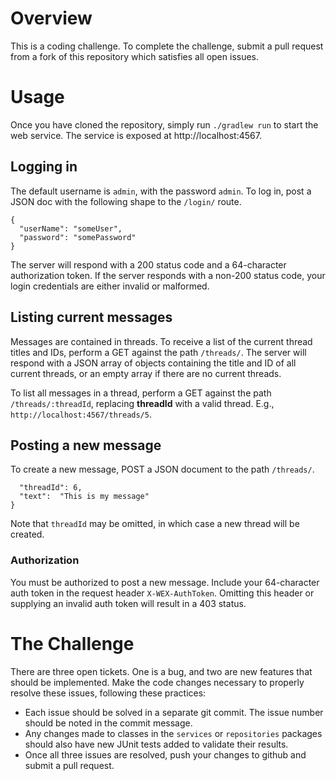 # Overview

This is a coding challenge.  To complete the challenge, submit a pull request from a 
fork of this repository which satisfies all open issues.

# Usage

Once you have cloned the repository, simply run `./gradlew run` to start the web service.
The service is exposed at http://localhost:4567.

## Logging in

The default username is `admin`, with the password `admin`.  To log in, post a JSON doc
with the following shape to the `/login/` route.

```
{
  "userName": "someUser",
  "password": "somePassword"
}
```

The server will respond with a 200 status code and a 64-character authorization token.
If the server responds with a non-200 status code, your login credentials are either
invalid or malformed.

## Listing current messages

Messages are contained in threads.  To receive a list of the current thread titles and
IDs, perform a GET against the path `/threads/`.  The server will respond with a JSON
array of objects containing the title and ID of all current threads, or an empty array if
there are no current threads.

To list all messages in a thread, perform a GET against the path `/threads/:threadId`,
replacing **threadId** with a valid thread.  E.g., `http://localhost:4567/threads/5`.

## Posting a new message

To create a new message, POST a JSON document to the path `/threads/`.

```{
  "threadId": 6,
  "text":  "This is my message"
}
```

Note that `threadId` may be omitted, in which case a new thread will be created.

### Authorization

You must be authorized to post a new message.  Include your 64-character auth token in
the request header `X-WEX-AuthToken`.  Omitting this header or supplying an invalid auth
token will result in a 403 status.

# The Challenge

There are three open tickets.  One is a bug, and two are new features that should be 
implemented.  Make the code changes necessary to properly resolve these issues, following
these practices:

* Each issue should be solved in a separate git commit.  The issue number should be noted
in the commit message.
* Any changes made to classes in the `services` or `repositories` packages should also
have new JUnit tests added to validate their results.
* Once all three issues are resolved, push your changes to github and submit a pull
request.